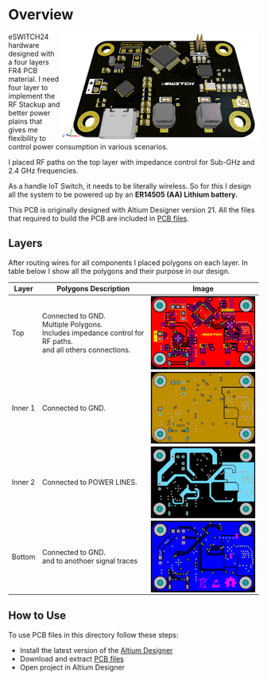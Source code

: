 # Overview
<img src="/Images/eswitch_3D.PNG" alt="PCB 3D View" width="400" align="right"/>

eSWITCH24 hardware designed with a four layers FR4 PCB material. I need four layer to implement the RF Stackup and better power plains that gives me flexibility to control power consumption in various scenarios.

I placed RF paths on the top layer with impedance control for Sub-GHz and 2.4 GHz frequencies.

As a handle IoT Switch, it needs to be literally wireless. So for this I design all the system to be powered up by an **ER14505 (AA) Lithium battery.**

This PCB is originally designed with Altium Designer version 21. All the files that required to build the PCB are included in [PCB files](/hardware/Transceiver/PCB_Files).

## Layers
After routing wires for all components I placed polygons on each layer. In table below I show all the polygons and their purpose in our design.

| Layer       | Polygons Description |Image  |
| ----------- | ------------------- |-------|
| Top | Connected to GND.<br /> Multiple Polygons.<br /> Includes impedance control for RF paths.<br /> and all others connections. | <img src="/Images/eswitch_top.PNG" alt="Top Layer Polygon" width="300" align="center"/>|
| Inner 1 | Connected to GND. | <img src="/Images/eswitch_mid1.PNG" alt="Inner Layer 1 Polygon" width="300" align="center"/>|
| Inner 2 | Connected to POWER LINES. | <img src="/Images/eswitch_mid2.PNG" alt="Inner Layer 2 Polygon" width="300" align="center"/>|
| Bottom | Connected to GND.<br /> and to anothoer signal traces| <img src="/Images/eswitch_bottom.PNG" alt="Bottom Layer Polygon" width="300" align="center"/>|

## How to Use
To use PCB files in this directory follow these steps:
- Install the latest version of the [Altium Designer](https://www.altium.com/products/downloads)
- Download and extract [PCB files](/hardware/Transceiver/PCB_Files)
- Open project in Altium Designer

